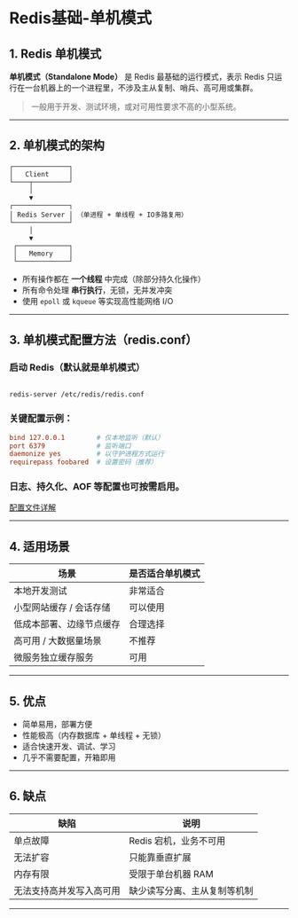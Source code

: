 # Redis基础-单机模式

## 1. Redis 单机模式

**单机模式（Standalone Mode）** 是 Redis 最基础的运行模式，表示 Redis 只运行在一台机器上的一个进程里，不涉及主从复制、哨兵、高可用或集群。

> 一般用于开发、测试环境，或对可用性要求不高的小型系统。

---

## 2. 单机模式的架构

```
┌──────────────┐
│   Client     │
└────┬─────────┘
     │
     ▼
┌──────────────┐
│ Redis Server │ （单进程 + 单线程 + IO多路复用）
└──────────────┘
     │
     ▼
 ┌─────────────┐
 │   Memory    │
 └─────────────┘
```

- 所有操作都在 **一个线程** 中完成（除部分持久化操作）
- 所有命令处理 **串行执行**，无锁，无并发冲突
- 使用 `epoll` 或 `kqueue` 等实现高性能网络 I/O

---

## 3. 单机模式配置方法（redis.conf）

### 启动 Redis（默认就是单机模式）

```bash

redis-server /etc/redis/redis.conf
```

### 关键配置示例：

```conf
bind 127.0.0.1        # 仅本地监听（默认）
port 6379             # 监听端口
daemonize yes         # 以守护进程方式运行
requirepass foobared  # 设置密码（推荐）
```

### 日志、持久化、AOF 等配置也可按需启用。

[配置文件详解](./Redis基础-配置文件详解.md)

---


## 4. 适用场景

| 场景                            | 是否适合单机模式 |
|---------------------------------|--------|
| 本地开发测试                    | 非常适合 |
| 小型网站缓存 / 会话存储         | 可以使用 |
| 低成本部署、边缘节点缓存        | 合理选择 |
| 高可用 / 大数据量场景           | 不推荐  |
| 微服务独立缓存服务              | 可用   |

---

## 5. 优点

- 简单易用，部署方便
- 性能极高（内存数据库 + 单线程 + 无锁）
- 适合快速开发、调试、学习
- 几乎不需要配置，开箱即用

---

## 6. 缺点

| 缺陷                          | 说明 |
|-------------------------------|------|
| 单点故障                      | Redis 宕机，业务不可用 |
| 无法扩容                      | 只能靠垂直扩展 |
| 内存有限                      | 受限于单台机器 RAM |
| 无法支持高并发写入高可用      | 缺少读写分离、主从复制等机制 |

---
